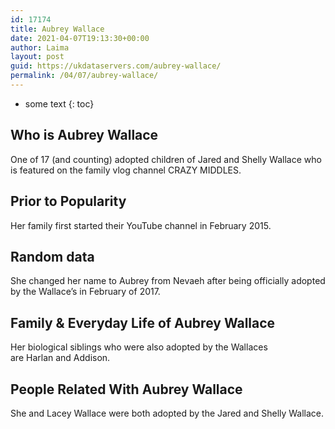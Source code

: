 ```yaml
---
id: 17174
title: Aubrey Wallace
date: 2021-04-07T19:13:30+00:00
author: Laima
layout: post
guid: https://ukdataservers.com/aubrey-wallace/
permalink: /04/07/aubrey-wallace/
---
```


* some text
{: toc}


## Who is Aubrey Wallace
                  
                  
                  
One of 17 (and counting) adopted children of Jared and Shelly Wallace who is featured on the family vlog channel CRAZY MIDDLES. 
                  
              
            
              
            
                
                
                
## Prior to Popularity
                  
                  
                  
Her family first started their YouTube channel in February 2015. 
                  
              
            
              
            
                
                
                
## Random data
                  
                  
                  
She changed her name to Aubrey from Nevaeh after being officially adopted by the Wallace&#8217;s in February of 2017.
                  
              
            
              
            
                
                
                
## Family & Everyday Life of Aubrey Wallace
                  
                  
                  
Her biological siblings who were also adopted by the Wallaces are Harlan and Addison. 
                  
              
            
              
            
                
                
                
## People Related With Aubrey Wallace
                  
                  
                  
She and Lacey Wallace were both adopted by the Jared and Shelly Wallace.
                  
              
            
              
            
                
              
            
              
              
            
            
              
            
          
          
          